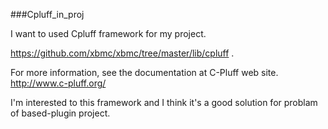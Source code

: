 ###Cpluff_in_proj

I want to used Cpluff framework for my project.

https://github.com/xbmc/xbmc/tree/master/lib/cpluff .

For more information, see the documentation at C-Pluff web site. http://www.c-pluff.org/

I'm interested to this framework and I think it's a good solution for problam of based-plugin project.
